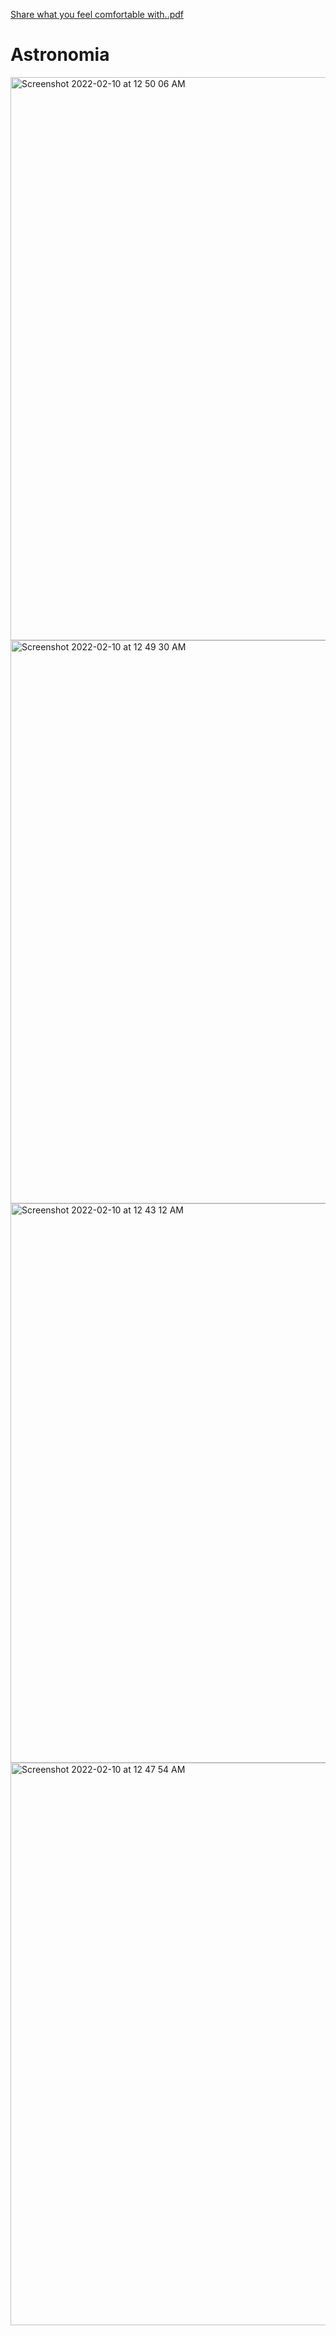 [Share what you feel comfortable with..pdf](https://github.com/natharyan/Astronomia/files/8035564/Share.what.you.feel.comfortable.with.pdf)

# Astronomia

<img width="901" alt="Screenshot 2022-02-10 at 12 50 06 AM" src="https://user-images.githubusercontent.com/74306760/153274455-2e8f6251-a295-40cd-9122-66053e663a07.png">

<img width="901" alt="Screenshot 2022-02-10 at 12 49 30 AM" src="https://user-images.githubusercontent.com/74306760/153274507-8aebb6a1-81ca-4c03-a0e9-feb66f76b98c.png">

<img width="895" alt="Screenshot 2022-02-10 at 12 43 12 AM" src="https://user-images.githubusercontent.com/74306760/153273556-66a75690-e3ec-424b-8070-bb7701cb8b36.png">

<img width="900" alt="Screenshot 2022-02-10 at 12 47 54 AM" src="https://user-images.githubusercontent.com/74306760/153274012-ebca22d0-bcce-425e-9ce2-52af215c4229.png">
